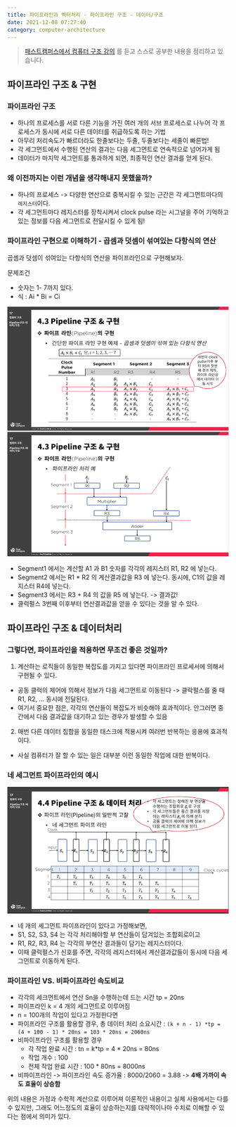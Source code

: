 ```yaml
---
title: 파이프라인과 벡터처리 - 파이프라인 구조 - 데이터/구조
date: 2021-12-08 07:27:40
category: computer-architecture
---
```


> [패스트캠퍼스에서 컴퓨터 구조 강의](https://storage.googleapis.com/static.fastcampus.co.kr/prod/uploads/202104/161058-24/[패스트캠퍼스]-교육과정소개서-올인원-패키지---컴퓨터-공학-전공-필수.pdf) 를 듣고 스스로 공부한 내용을 정리하고 있습니다.

## 파이프라인 구조 & 구현

### 파이프라인 구조
- 하나의 프로세스를 서로 다른 기능을 가진 여러 개의 서브 프로세스로 나누어 각 프로세스가 동시에 서로 다른 데이터를 취급하도록 하는 기법
- 아무리 처리속도가 빠르더라도 한줄보다는 두줄, 두줄보다는 세줄이 빠른법! 
- 각 세그먼트에서 수행된 연산의 결과는 다음 세그먼트로 연속적으로 넘어가게 됨
- 데이터가 마지막 세그먼트를 통과하게 되면, 최종적인 연산 결과를 얻게 된다. 

### 왜 이전까지는 이런 개념을 생각해내지 못했을까?
- 하나의 프로세스 -> 다양한 연산으로 중복시킬 수 있는 근간은 각 세그먼트마다의 `레지스터`이다. 
- 각 세그먼트마다 레지스터를 장착시켜서 clock pulse 라는 시그널을 주어 기억하고 있는 정보를 다음 세그먼트로 전달시킬 수 있게 됨! 

### 파이프라인 구현으로 이해하기 - 곱셈과 덧셈이 섞여있는 다항식의 연산
곱셈과 덧셈이 섞여있는 다항식의 연산을 파이프라인으로 구현해보자. 

문제조건
- 숫자는 1- 7까지 있다.
- 식 : Ai * Bi = Ci

![img_1.png](/.gitbook/assets/computer-08-02.png)
![img.png](/.gitbook/assets/computer-08-01.png)

- Segment1 에서는 계산할 A1 과 B1 숫자를 각각의 레지스터 R1, R2 에 넣는다. 
- Segment2 에서는 R1 * R2 의 계산결과값을 R3 에 넣는다. 동시에, C1의 값을 레지스터 R4에 넣는다. 
- Segment3 에서는 R3 + R4 의 값을 R5 에 넣는다. -> 결과값! 
- 클럭펄스 3번째 이후부터 연산결과값을 얻을 수 있다는 것을 알 수 있다. 


## 파이프라인 구조 & 데이터처리

### 그렇다면, 파이프라인을 적용하면 무조건 좋은 것일까? 
1. 계산하는 로직들이 동일한 복잡도를 가지고 있다면 파이프라인 프로세서에 의해서 구현될 수 있다.
- 공동 클럭의 제어에 의해서 정보가 다음 세그먼트로 이동된다 -> 클락펄스를 줄 때 R1, R2, ... 동시에 전달된다.
- 여기서 중요한 점은, 각각의 연산들이 복잡도가 비슷해야 효과적이다. 안그러면 중간에서 다음 결과값을 대기하고 있는 경우가 발생할 수 있음

2. 매번 다른 데이터 집합을 동일한 태스크에 적용시켜 여러번 반복하는 응용에 효과적이다.
- 사실 컴퓨터가 잘 할 수 있는 일은 대부분 이런 동일한 작업에 대한 반복이다. 

### 네 세그먼트 파이프라인의 예시
![img_2.png](/.gitbook/assets/computer-08-03.png)

- 네 개의 세그먼트 파이프라인이 있다고 가정해보면, 
- S1, S2, S3, S4 는 각각 처리해야할 부 연산들이 담겨있는 조합회로이고 
- R1, R2, R3, R4 는 각각의 부연산 결과들이 담기는 레지스터이다. 
- 이때 클럭펄스가 신호를 주면, 각각의 레지스터에서 계산결과값들이 동시에 다음 세그먼트로 이동하게 된다. 

### 파이프라인 VS. 비파이프라인 속도비교
- 각각의 세크먼트에서 연산 Sn을 수행하는데 드는 시간 tp = 20ns 
- 파이프라인 k = 4 개의 세그먼트로 이루어짐 
- n = 100개의 작업이 있다고 가정한다면 
- 파이프라인 구조를 활용할 경우, 총 데이터 처리 소요시간 : `(k + n - 1) *tp = (4 + 100 - 1) * 20ns = 103 * 20ns = 2060ns` 
- 비파이프라인 구조를 활용할 경우
  - 각 작업 완료 시간 : tn = k*tp = 4 * 20ns = 80ns
  - 작업 개수 : 100
  - 전체 작업 완료 시간 : 100 * 80ns = 8000ns 
- 비파이프라인 -> 파이프라인 속도 증가율 : 8000/2060 = 3.88 -> **4배 가까이 속도 효율이 상승함**


위의 내용은 가정과 수학적 계산으로 이루어져 이론적인 내용이고 실제 사용에서는 다를 수 있지만, 그래도 어느정도의 효율이 상승하는지를 대략적이나마 수치로 이해할 수 있다는 점에서 의미가 있다. 